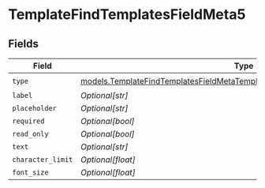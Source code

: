 # TemplateFindTemplatesFieldMeta5


## Fields

| Field                                                                                                                                                              | Type                                                                                                                                                               | Required                                                                                                                                                           | Description                                                                                                                                                        |
| ------------------------------------------------------------------------------------------------------------------------------------------------------------------ | ------------------------------------------------------------------------------------------------------------------------------------------------------------------ | ------------------------------------------------------------------------------------------------------------------------------------------------------------------ | ------------------------------------------------------------------------------------------------------------------------------------------------------------------ |
| `type`                                                                                                                                                             | [models.TemplateFindTemplatesFieldMetaTemplatesResponse200ApplicationJSONType](../models/templatefindtemplatesfieldmetatemplatesresponse200applicationjsontype.md) | :heavy_check_mark:                                                                                                                                                 | N/A                                                                                                                                                                |
| `label`                                                                                                                                                            | *Optional[str]*                                                                                                                                                    | :heavy_minus_sign:                                                                                                                                                 | N/A                                                                                                                                                                |
| `placeholder`                                                                                                                                                      | *Optional[str]*                                                                                                                                                    | :heavy_minus_sign:                                                                                                                                                 | N/A                                                                                                                                                                |
| `required`                                                                                                                                                         | *Optional[bool]*                                                                                                                                                   | :heavy_minus_sign:                                                                                                                                                 | N/A                                                                                                                                                                |
| `read_only`                                                                                                                                                        | *Optional[bool]*                                                                                                                                                   | :heavy_minus_sign:                                                                                                                                                 | N/A                                                                                                                                                                |
| `text`                                                                                                                                                             | *Optional[str]*                                                                                                                                                    | :heavy_minus_sign:                                                                                                                                                 | N/A                                                                                                                                                                |
| `character_limit`                                                                                                                                                  | *Optional[float]*                                                                                                                                                  | :heavy_minus_sign:                                                                                                                                                 | N/A                                                                                                                                                                |
| `font_size`                                                                                                                                                        | *Optional[float]*                                                                                                                                                  | :heavy_minus_sign:                                                                                                                                                 | N/A                                                                                                                                                                |